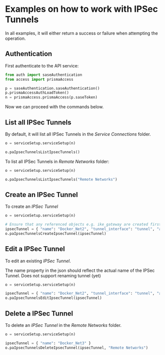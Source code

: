 # Examples on how to work with IPSec Tunnels
In all examples, it will either return a success or failure when attempting the operation.

## Authentication
First authenticate to the API service:
```python
from auth import saseAuthentication
from access import prismaAccess

p = saseAuthentication.saseAuthentication()
p.prismaAccessAuthLoadToken()
n = prismaAccess.prismaAccess(p.saseToken)
```

Now we can proceed with the commands below.

## List all IPSec Tunnels
By default, it will list all IPSec Tunnels in the _Service Connections_ folder.
```python
o = serviceSetup.serviceSetup(n)

o.paIpsecTunnelsListIpsecTunnels()
```

To list all IPSec Tunnels in _Remote Networks_ folder: 
```python
o = serviceSetup.serviceSetup(n)

o.paIpsecTunnelsListIpsecTunnels("Remote Networks")
```

## Create an IPSec Tunnel
To create an _IPSec Tunnel_
```python
o = serviceSetup.serviceSetup(n)

# Ensure that any referenced objects e.g. ike_gateway are created first.
ipsecTunnel = { "name": "Docker_Net2", "tunnel_interface": "tunnel", "auto_key": { "ike_gateway": [ { "name":  "ike_Gateway_1631893679042" } ], "ipsec_crypto_profile": "Others-IPSec-Crypto-Default" }, "tunnel_monitor": { "enable": True, "destination_ip": "192.168.1.1" }, "anti_replay": True }
o.paIpsecTunnelsCreateIpsecTunnel(ipsecTunnel)
```

## Edit a IPSec Tunnel
To edit an existing _IPSec Tunnel_. 

The name property in the json should reflect the actual name of the IPSec Tunnel. Does not support renaming tunnel (yet)

```python
o = serviceSetup.serviceSetup(n)

ipsecTunnel = { "name": "Docker_Net2", "tunnel_interface": "tunnel", "auto_key": { "ike_gateway": [ { "name":  "ike_Gateway_1631893679042" } ], "ipsec_crypto_profile": "Others-IPSec-Crypto-Default" }, "tunnel_monitor": { "enable": True, "destination_ip": "192.168.1.2" }, "anti_replay": True }
o.paIpsecTunnelsEditIpsecTunnel(ipsecTunnel)
```

## Delete a IPSec Tunnel
To delete an _IPSec Tunnel_ in the _Remote Networks_ folder. 

```python
o = serviceSetup.serviceSetup(n)

ipsecTunnel = { "name": "Docker_Net3" }
o.paIpsecTunnelsDeleteIpsecTunnel(ipsecTunnel, "Remote Networks")
```